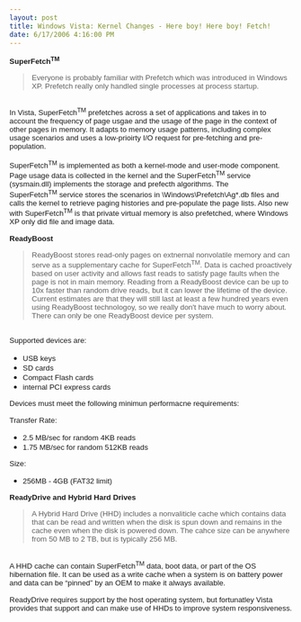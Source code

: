 ```yaml
---
layout: post
title: Windows Vista: Kernel Changes - Here boy! Here boy! Fetch!
date: 6/17/2006 4:16:00 PM
---
```


<p class="MsoNormal" style="MARGIN: 0in 0in 0pt; mso-layout-grid-align: none"><span style="FONT-SIZE: 10pt; FONT-FAMILY: Arial"><?xml:namespace prefix="o" ns="urn:schemas-microsoft-com:office:office"?><o:p></o:p></span></p>
<p class="MsoNormal" style="MARGIN: 0in 0in 0pt; mso-layout-grid-align: none"><b style="mso-bidi-font-weight: normal"><span style="FONT-SIZE: 10pt; FONT-FAMILY: Arial">SuperFetch<sup>TM</sup><o:p></o:p></span></b></p>
<p class="MsoNormal" style="MARGIN: 0in 0in 0pt; mso-layout-grid-align: none"><span style="FONT-SIZE: 10pt; FONT-FAMILY: Arial"><o:p></o:p></span></p>


> <p class="MsoNormal" style="MARGIN: 0in 0in 0pt; mso-layout-grid-align: none"><span style="FONT-SIZE: 10pt; FONT-FAMILY: Arial">Everyone is probably familiar with Prefetch which was introduced in Windows XP. Prefetch really only handled single processes at process startup.<o:p></o:p></span></p>
<p class="MsoNormal" style="MARGIN: 0in 0in 0pt; mso-layout-grid-align: none"><span style="FONT-SIZE: 10pt; FONT-FAMILY: Arial"><o:p> </o:p></span></p>
<p class="MsoNormal" style="MARGIN: 0in 0in 0pt; mso-layout-grid-align: none"><span style="FONT-SIZE: 10pt; FONT-FAMILY: Arial">In <?xml:namespace prefix="st1" ns="urn:schemas-microsoft-com:office:smarttags"?><st1:place w:st="on">Vista</st1:place>, SuperFetch<sup>TM</sup> prefetches across a set of applications and takes in to account the frequency of page usgae and the usage of the page in the context of other pages in memory. It adapts to memory usage patterns, including complex usage scenarios and uses a low-prioirty I/O request for pre-fetching and pre-population.<o:p></o:p></span></p>
<p class="MsoNormal" style="MARGIN: 0in 0in 0pt; mso-layout-grid-align: none"><span style="FONT-SIZE: 10pt; FONT-FAMILY: Arial"><o:p> </o:p></span></p>
<p class="MsoNormal" style="MARGIN: 0in 0in 0pt; mso-layout-grid-align: none"><span style="FONT-SIZE: 10pt; FONT-FAMILY: Arial">SuperFetch<sup>TM</sup> is implemented as both a kernel-mode and user-mode component. Page usage data is collected in the kernel and the SuperFetch<sup>TM</sup> service (sysmain.dll) implements the storage and prefecth algorithms. The <span style="FONT-SIZE: 10pt; FONT-FAMILY: Arial">SuperFetch<sup>TM</sup> service stores the sc</span>enarios in \Windows\Prefetch\Ag*.db files and calls the kernel to retrieve paging histories and pre-populate the page lists. Also new with <span style="FONT-SIZE: 10pt; FONT-FAMILY: Arial">SuperFetch<sup>TM</sup> is that p</span>rivate virtual memory is also prefetched, where Windows XP only did file and image data.</span></p>


<p class="MsoNormal" style="MARGIN: 0in 0in 0pt; mso-layout-grid-align: none"><span style="FONT-SIZE: 10pt; FONT-FAMILY: Arial"><o:p> </o:p></span></p>
<p class="MsoNormal" style="MARGIN: 0in 0in 0pt; mso-layout-grid-align: none"><b style="mso-bidi-font-weight: normal"><span style="FONT-SIZE: 10pt; FONT-FAMILY: Arial">ReadyBoost<o:p></o:p></span></b></p>
<p class="MsoNormal" style="MARGIN: 0in 0in 0pt; mso-layout-grid-align: none"><span style="FONT-SIZE: 10pt; FONT-FAMILY: Arial"><o:p></o:p></span></p>
<p class="MsoNormal" style="MARGIN: 0in 0in 0pt; mso-layout-grid-align: none"><span style="FONT-SIZE: 10pt; FONT-FAMILY: Arial"><o:p></o:p></span></p>


> <p class="MsoNormal" style="MARGIN: 0in 0in 0pt; mso-layout-grid-align: none"><span style="FONT-SIZE: 10pt; FONT-FAMILY: Arial">ReadyBoost stores read-only pages on extnernal nonvolatile memory and can serve as a supplementary cache for SuperFetch<sup>TM</sup>. Data is cached proactively based on user activity and allows fast reads to satisfy page faults when the page is not in main memory. Reading from a ReadyBoost device can be up to 10x faster than random drive reads, but it can lower the lifetime of the device. Current estimates are that they will still last at least a few hundred years even using ReadyBoost technologoy, so we really don't have much to worry about. There can only be one ReadyBoost device per system.</span></p>
<p class="MsoNormal" style="MARGIN: 0in 0in 0pt; mso-layout-grid-align: none"><span style="FONT-SIZE: 10pt; FONT-FAMILY: Arial"><o:p> </o:p></span></p>
<p class="MsoNormal" style="MARGIN: 0in 0in 0pt; mso-layout-grid-align: none"><span style="FONT-SIZE: 10pt; FONT-FAMILY: Arial">Supported devices are:<o:p></o:p></span></p>
<p class="MsoNormal" style="MARGIN: 0in 0in 0pt; mso-layout-grid-align: none"><span style="FONT-SIZE: 10pt; FONT-FAMILY: Arial"><o:p> </o:p></span></p>
<ul style="MARGIN-TOP: 0in" type="disc">
<li class="MsoNormal" style="MARGIN: 0in 0in 0pt; mso-layout-grid-align: none; mso-list: l0 level1 lfo1; tab-stops: list .5in"><span style="FONT-SIZE: 10pt; FONT-FAMILY: Arial">USB keys<o:p></o:p></span></li>
<li class="MsoNormal" style="MARGIN: 0in 0in 0pt; mso-layout-grid-align: none; mso-list: l0 level1 lfo1; tab-stops: list .5in"><span style="FONT-SIZE: 10pt; FONT-FAMILY: Arial">SD cards<o:p></o:p></span></li>
<li class="MsoNormal" style="MARGIN: 0in 0in 0pt; mso-layout-grid-align: none; mso-list: l0 level1 lfo1; tab-stops: list .5in"><span style="FONT-SIZE: 10pt; FONT-FAMILY: Arial">Compact Flash cards<o:p></o:p></span></li>
<li class="MsoNormal" style="MARGIN: 0in 0in 0pt; mso-layout-grid-align: none; mso-list: l0 level1 lfo1; tab-stops: list .5in"><span style="FONT-SIZE: 10pt; FONT-FAMILY: Arial">internal PCI express cards<o:p></o:p></span></li></ul>
<p class="MsoNormal" style="MARGIN: 0in 0in 0pt; mso-layout-grid-align: none"><span style="FONT-SIZE: 10pt; FONT-FAMILY: Arial">Devices must meet the following minimun performacne requirements:<o:p></o:p></span></p>
<p class="MsoNormal" style="MARGIN: 0in 0in 0pt; mso-layout-grid-align: none"><span style="FONT-SIZE: 10pt; FONT-FAMILY: Arial"><o:p> </o:p></span></p>
<p class="MsoNormal" style="MARGIN: 0in 0in 0pt; mso-layout-grid-align: none"><span style="FONT-SIZE: 10pt; FONT-FAMILY: Arial">Transfer Rate:</span></p>
<ul>
<li>
<div class="MsoNormal" style="MARGIN: 0in 0in 0pt; mso-layout-grid-align: none"><span style="FONT-SIZE: 10pt; FONT-FAMILY: Arial"><o:p></o:p></span><span style="FONT-SIZE: 10pt; FONT-FAMILY: Arial">2.5 MB/sec for random 4KB reads<o:p></o:p></span></div></li>
<li>
<div class="MsoNormal" style="MARGIN: 0in 0in 0pt; mso-layout-grid-align: none"><span style="FONT-SIZE: 10pt; FONT-FAMILY: Arial">1.75 MB/sec for random 512KB reads<o:p></o:p></span></div></li></ul>
<p class="MsoNormal" style="MARGIN: 0in 0in 0pt; mso-layout-grid-align: none"><span style="FONT-SIZE: 10pt; FONT-FAMILY: Arial">Size:<o:p></o:p></span></p>
<p class="MsoNormal" style="MARGIN: 0in 0in 0pt; mso-layout-grid-align: none"><span style="FONT-SIZE: 10pt; FONT-FAMILY: Arial"><o:p></o:p></span></p>
<ul>
<li>
<div class="MsoNormal" style="MARGIN: 0in 0in 0pt; mso-layout-grid-align: none"><span style="FONT-SIZE: 10pt; FONT-FAMILY: Arial">256MB - 4GB (FAT32 limit)</span></div></li></ul>


<p class="MsoNormal" style="MARGIN: 0in 0in 0pt; mso-layout-grid-align: none"><span style="FONT-SIZE: 10pt; FONT-FAMILY: Arial"><o:p></o:p></span></p>
<p class="MsoNormal" style="MARGIN: 0in 0in 0pt; mso-layout-grid-align: none"><b style="mso-bidi-font-weight: normal"><span style="FONT-SIZE: 10pt; FONT-FAMILY: Arial">ReadyDrive and Hybrid Hard Drives<o:p></o:p></span></b></p>
<p class="MsoNormal" style="MARGIN: 0in 0in 0pt; mso-layout-grid-align: none"><span style="FONT-SIZE: 10pt; FONT-FAMILY: Arial"><o:p></o:p></span></p>


> <p class="MsoNormal" style="MARGIN: 0in 0in 0pt; mso-layout-grid-align: none"><span style="FONT-SIZE: 10pt; FONT-FAMILY: Arial">A Hybrid Hard Drive (HHD) includes a nonvaliticle cache which contains data that can be read and written when the disk is spun down and remains in the cache even when the disk is powered down. The cahce size can be anywhere from 50 MB to 2 TB, but is typically 256 MB.<o:p></o:p></span></p>
<p class="MsoNormal" style="MARGIN: 0in 0in 0pt; mso-layout-grid-align: none"><span style="FONT-SIZE: 10pt; FONT-FAMILY: Arial"><o:p> </o:p></span></p>
<p class="MsoNormal" style="MARGIN: 0in 0in 0pt; mso-layout-grid-align: none"><span style="FONT-SIZE: 10pt; FONT-FAMILY: Arial">A HHD cache can contain SuperFetch<sup>TM</sup> data, boot data, or part of the OS hibernation file. It can be used as a write cache when a system is on battery power and data can be “pinned” by an OEM to make it always available.<o:p></o:p></span></p>
<p class="MsoNormal" style="MARGIN: 0in 0in 0pt; mso-layout-grid-align: none"><span style="FONT-SIZE: 10pt; FONT-FAMILY: Arial"><o:p> </o:p></span></p>
<p class="MsoNormal" style="MARGIN: 0in 0in 0pt; mso-layout-grid-align: none"><span style="FONT-SIZE: 10pt; FONT-FAMILY: Arial">ReadyDrive requires support by the host operating system, but fortunatley <st1:place w:st="on">Vista</st1:place> provides that support and can make use of HHDs to improve system responsiveness.<o:p></o:p></span></p>
<p class="MsoNormal" style="MARGIN: 0in 0in 0pt; mso-layout-grid-align: none"><span style="FONT-SIZE: 10pt; FONT-FAMILY: Arial"><o:p> </o:p></span></p>
